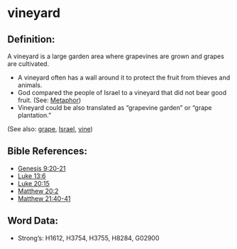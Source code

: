# vineyard

## Definition:

A vineyard is a large garden area where grapevines are grown and grapes are cultivated.

* A vineyard often has a wall around it to protect the fruit from thieves and animals.
* God compared the people of Israel to a vineyard that did not bear good fruit. (See: [Metaphor](rc://en/ta/man/translate/figs-metaphor))
* Vineyard could be also translated as “grapevine garden” or “grape plantation.”

(See also: [grape](../other/grape.md), [Israel](../kt/israel.md), [vine](../other/vine.md))

## Bible References:

* [Genesis 9:20-21](rc://en/tn/help/gen/09/20)
* [Luke 13:6](rc://en/tn/help/luk/13/06)
* [Luke 20:15](rc://en/tn/help/luk/20/15)
* [Matthew 20:2](rc://en/tn/help/mat/20/02)
* [Matthew 21:40-41](rc://en/tn/help/mat/21/40)

## Word Data:

* Strong’s: H1612, H3754, H3755, H8284, G02900
